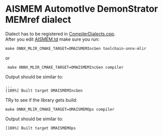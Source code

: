 # AISMEM	**A**utomot**I**ve Demon**S**trator **MEM**ref dialect

Dialect has to be registered in [CompilerDialects.cpp](../../Compiler/CompilerDialects.cpp).  
After you edit [AISMEM.td](AISMEM.td) make sure you run:  
```
make ONNX_MLIR_CMAKE_TARGET=OMAISMEMIncGen toolchain-onnx-mlir
```
or  
```
 make ONNX_MLIR_CMAKE_TARGET=OMAISMEMIncGen compiler
 ```
Output should be similar to:
```
...
[100%] Built target OMAISMEMIncGen
```

TRy to see if the library gets build:

```
make ONNX_MLIR_CMAKE_TARGET=OMAISMEMOps compiler
```
Output should be similar to: 
```
[100%] Built target OMAISMEMOps
```
